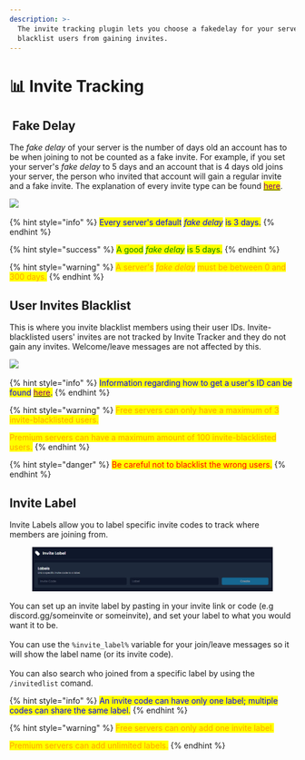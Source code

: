 ```yaml
---
description: >-
  The invite tracking plugin lets you choose a fakedelay for your server and
  blacklist users from gaining invites.
---
```


# 📊 Invite Tracking

## <img src="../../.gitbook/assets/premium.png" alt="" data-size="line"> Fake Delay

The _fake delay_ of your server is the number of days old an account has to be when joining to not be counted as a fake invite. For example, if you set your server's _fake delay_ to 5 days and an account that is 4 days old joins your server, the person who invited that account will gain a regular invite and a fake invite. The explanation of every invite type can be found [<mark style="color:purple;">here</mark>](join-join-dm-and-leave-messages/types.md#invite-types).

![](<../../.gitbook/assets/Fake Delay.png>)

{% hint style="info" %}
<mark style="color:blue;">Every server's default</mark> <mark style="color:blue;"></mark>_<mark style="color:blue;">fake delay</mark>_ <mark style="color:blue;"></mark><mark style="color:blue;">is 3 days.</mark>
{% endhint %}

{% hint style="success" %}
<mark style="color:green;">A good</mark> <mark style="color:green;"></mark>_<mark style="color:green;">fake delay</mark>_ <mark style="color:green;"></mark><mark style="color:green;">is 5 days.</mark>
{% endhint %}

{% hint style="warning" %}
<mark style="color:orange;">A server's</mark> <mark style="color:orange;"></mark>_<mark style="color:orange;">fake delay</mark>_ <mark style="color:orange;"></mark><mark style="color:orange;">must be between 0 and 300 days.</mark>
{% endhint %}

## User Invites Blacklist

This is where you invite blacklist members using their user IDs. Invite-blacklisted users' invites are not tracked by Invite Tracker and they do not gain any invites. Welcome/leave messages are not affected by this.

![](<../../.gitbook/assets/User Invites Blacklist.png>)

{% hint style="info" %}
<mark style="color:blue;">Information regarding how to get a user's ID can be found</mark> [<mark style="color:purple;">here</mark>](../../information.md#copying-a-user-id)<mark style="color:blue;">.</mark>
{% endhint %}

{% hint style="warning" %}
<mark style="color:orange;">Free servers can only have a maximum of 3 invite-blacklisted users.</mark>

<mark style="color:orange;">Premium servers can have a maximum amount of 100 invite-blacklisted users.</mark>
{% endhint %}

{% hint style="danger" %}
<mark style="color:red;">Be careful not to blacklist the wrong users.</mark>
{% endhint %}

## Invite Label

Invite Labels allow you to label specific invite codes to track where members are joining from.

<figure><img src="../../.gitbook/assets/invite-label.png" alt=""><figcaption></figcaption></figure>

You can set up an invite label by pasting in your invite link or code (e.g discord.gg/someinvite or someinvite), and set your label to what you would want it to be. \
\
You can use the `%invite_label%` variable for your join/leave messages so it will show the label name (or its invite code).\
\
You can also search who joined from a specific label by using the `/invitedlist` comand.

{% hint style="info" %}
<mark style="color:blue;">An invite code can have only one label; multiple codes can share the same label.</mark>
{% endhint %}

{% hint style="warning" %}
<mark style="color:orange;">Free servers can only add one invite label.</mark>

<mark style="color:orange;">Premium servers can add unlimited labels.</mark>
{% endhint %}
